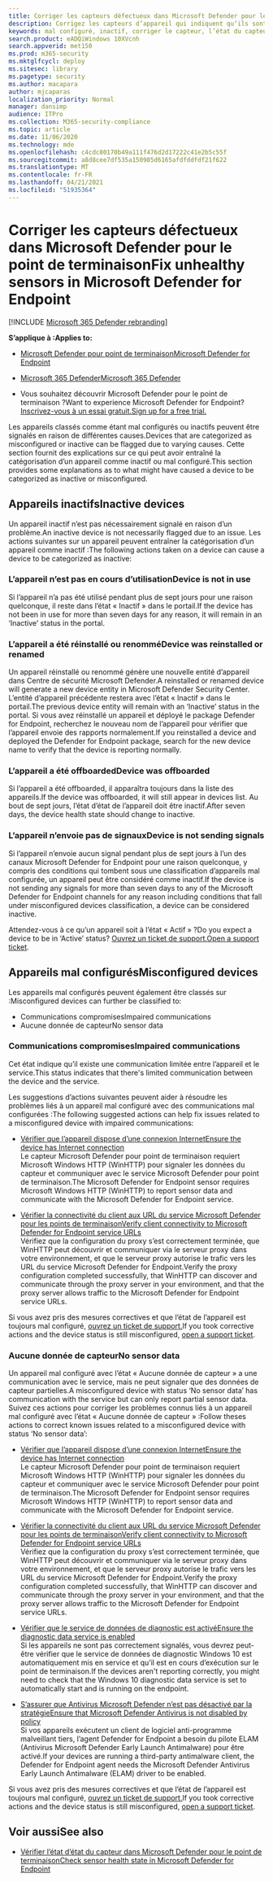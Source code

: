 ```yaml
---
title: Corriger les capteurs défectueux dans Microsoft Defender pour le point de terminaison
description: Corrigez les capteurs d’appareil qui indiquent qu’ils sont mal configurés ou inactifs afin que le service reçoie les données de l’appareil.
keywords: mal configuré, inactif, corriger le capteur, l’état du capteur, aucune donnée de capteur, données du capteur, communications altérées, communication
search.product: eADQiWindows 10XVcnh
search.appverid: met150
ms.prod: m365-security
ms.mktglfcycl: deploy
ms.sitesec: library
ms.pagetype: security
ms.author: macapara
author: mjcaparas
localization_priority: Normal
manager: dansimp
audience: ITPro
ms.collection: M365-security-compliance
ms.topic: article
ms.date: 11/06/2020
ms.technology: mde
ms.openlocfilehash: c4cdc80170b49a111f476d2d17222c41e2b5c55f
ms.sourcegitcommit: a8d8cee7df535a150985d6165afdfddfdf21f622
ms.translationtype: MT
ms.contentlocale: fr-FR
ms.lasthandoff: 04/21/2021
ms.locfileid: "51935364"
---
```

# <a name="fix-unhealthy-sensors-in-microsoft-defender-for-endpoint"></a><span data-ttu-id="0e9b2-104">Corriger les capteurs défectueux dans Microsoft Defender pour le point de terminaison</span><span class="sxs-lookup"><span data-stu-id="0e9b2-104">Fix unhealthy sensors in Microsoft Defender for Endpoint</span></span>

[!INCLUDE [Microsoft 365 Defender rebranding](../../includes/microsoft-defender.md)]

<span data-ttu-id="0e9b2-105">**S’applique à :**</span><span class="sxs-lookup"><span data-stu-id="0e9b2-105">**Applies to:**</span></span>
- [<span data-ttu-id="0e9b2-106">Microsoft Defender pour point de terminaison</span><span class="sxs-lookup"><span data-stu-id="0e9b2-106">Microsoft Defender for Endpoint</span></span>](https://go.microsoft.com/fwlink/?linkid=2154037)
- [<span data-ttu-id="0e9b2-107">Microsoft 365 Defender</span><span class="sxs-lookup"><span data-stu-id="0e9b2-107">Microsoft 365 Defender</span></span>](https://go.microsoft.com/fwlink/?linkid=2118804)

- <span data-ttu-id="0e9b2-108">Vous souhaitez découvrir Microsoft Defender pour le point de terminaison ?</span><span class="sxs-lookup"><span data-stu-id="0e9b2-108">Want to experience Microsoft Defender for Endpoint?</span></span> [<span data-ttu-id="0e9b2-109">Inscrivez-vous à un essai gratuit.</span><span class="sxs-lookup"><span data-stu-id="0e9b2-109">Sign up for a free trial.</span></span>](https://www.microsoft.com/microsoft-365/windows/microsoft-defender-atp?ocid=docs-wdatp-fixsensor-abovefoldlink)

<span data-ttu-id="0e9b2-110">Les appareils classés comme étant mal configurés ou inactifs peuvent être signalés en raison de différentes causes.</span><span class="sxs-lookup"><span data-stu-id="0e9b2-110">Devices that are categorized as misconfigured or inactive can be flagged due to varying causes.</span></span> <span data-ttu-id="0e9b2-111">Cette section fournit des explications sur ce qui peut avoir entraîné la catégorisation d’un appareil comme inactif ou mal configuré.</span><span class="sxs-lookup"><span data-stu-id="0e9b2-111">This section provides some explanations as to what might have caused a device to be categorized as inactive or misconfigured.</span></span>

## <a name="inactive-devices"></a><span data-ttu-id="0e9b2-112">Appareils inactifs</span><span class="sxs-lookup"><span data-stu-id="0e9b2-112">Inactive devices</span></span>

<span data-ttu-id="0e9b2-113">Un appareil inactif n’est pas nécessairement signalé en raison d’un problème.</span><span class="sxs-lookup"><span data-stu-id="0e9b2-113">An inactive device is not necessarily flagged due to an issue.</span></span> <span data-ttu-id="0e9b2-114">Les actions suivantes sur un appareil peuvent entraîner la catégorisation d’un appareil comme inactif :</span><span class="sxs-lookup"><span data-stu-id="0e9b2-114">The following actions taken on a device can cause a device to be categorized as inactive:</span></span>

### <a name="device-is-not-in-use"></a><span data-ttu-id="0e9b2-115">L’appareil n’est pas en cours d’utilisation</span><span class="sxs-lookup"><span data-stu-id="0e9b2-115">Device is not in use</span></span>

<span data-ttu-id="0e9b2-116">Si l’appareil n’a pas été utilisé pendant plus de sept jours pour une raison quelconque, il reste dans l’état « Inactif » dans le portail.</span><span class="sxs-lookup"><span data-stu-id="0e9b2-116">If the device has not been in use for more than seven days for any reason, it will remain in an ‘Inactive’ status in the portal.</span></span>

### <a name="device-was-reinstalled-or-renamed"></a><span data-ttu-id="0e9b2-117">L’appareil a été réinstallé ou renommé</span><span class="sxs-lookup"><span data-stu-id="0e9b2-117">Device was reinstalled or renamed</span></span>
<span data-ttu-id="0e9b2-118">Un appareil réinstallé ou renommé génère une nouvelle entité d’appareil dans Centre de sécurité Microsoft Defender.</span><span class="sxs-lookup"><span data-stu-id="0e9b2-118">A reinstalled or renamed device will generate a new device entity in Microsoft Defender Security Center.</span></span> <span data-ttu-id="0e9b2-119">L’entité d’appareil précédente restera avec l’état « Inactif » dans le portail.</span><span class="sxs-lookup"><span data-stu-id="0e9b2-119">The previous device entity will remain with an ‘Inactive’ status in the portal.</span></span> <span data-ttu-id="0e9b2-120">Si vous avez réinstallé un appareil et déployé le package Defender for Endpoint, recherchez le nouveau nom de l’appareil pour vérifier que l’appareil envoie des rapports normalement.</span><span class="sxs-lookup"><span data-stu-id="0e9b2-120">If you reinstalled a device and deployed the Defender for Endpoint package, search for the new device name to verify that the device is reporting normally.</span></span>

### <a name="device-was-offboarded"></a><span data-ttu-id="0e9b2-121">L’appareil a été offboarded</span><span class="sxs-lookup"><span data-stu-id="0e9b2-121">Device was offboarded</span></span>
<span data-ttu-id="0e9b2-122">Si l’appareil a été offboarded, il apparaîtra toujours dans la liste des appareils.</span><span class="sxs-lookup"><span data-stu-id="0e9b2-122">If the device was offboarded, it will still appear in devices list.</span></span> <span data-ttu-id="0e9b2-123">Au bout de sept jours, l’état d’état de l’appareil doit être inactif.</span><span class="sxs-lookup"><span data-stu-id="0e9b2-123">After seven days, the device health state should change to inactive.</span></span>

### <a name="device-is-not-sending-signals"></a><span data-ttu-id="0e9b2-124">L’appareil n’envoie pas de signaux</span><span class="sxs-lookup"><span data-stu-id="0e9b2-124">Device is not sending signals</span></span>
<span data-ttu-id="0e9b2-125">Si l’appareil n’envoie aucun signal pendant plus de sept jours à l’un des canaux Microsoft Defender for Endpoint pour une raison quelconque, y compris des conditions qui tombent sous une classification d’appareils mal configurée, un appareil peut être considéré comme inactif.</span><span class="sxs-lookup"><span data-stu-id="0e9b2-125">If the device is not sending any signals for more than seven days to any of the Microsoft Defender for Endpoint channels for any reason including conditions that fall under misconfigured devices classification, a device can be considered inactive.</span></span> 

<span data-ttu-id="0e9b2-126">Attendez-vous à ce qu’un appareil soit à l’état « Actif » ?</span><span class="sxs-lookup"><span data-stu-id="0e9b2-126">Do you expect a device to be in ‘Active’ status?</span></span> <span data-ttu-id="0e9b2-127">[Ouvrez un ticket de support.](https://support.microsoft.com/getsupport?wf=0&tenant=ClassicCommercial&oaspworkflow=start_1.0.0.0&locale=en-us&supportregion=en-us&pesid=16055&ccsid=636206786382823561)</span><span class="sxs-lookup"><span data-stu-id="0e9b2-127">[Open a support ticket](https://support.microsoft.com/getsupport?wf=0&tenant=ClassicCommercial&oaspworkflow=start_1.0.0.0&locale=en-us&supportregion=en-us&pesid=16055&ccsid=636206786382823561).</span></span>

## <a name="misconfigured-devices"></a><span data-ttu-id="0e9b2-128">Appareils mal configurés</span><span class="sxs-lookup"><span data-stu-id="0e9b2-128">Misconfigured devices</span></span>
<span data-ttu-id="0e9b2-129">Les appareils mal configurés peuvent également être classés sur :</span><span class="sxs-lookup"><span data-stu-id="0e9b2-129">Misconfigured devices can further be classified to:</span></span>
- <span data-ttu-id="0e9b2-130">Communications compromises</span><span class="sxs-lookup"><span data-stu-id="0e9b2-130">Impaired communications</span></span>
- <span data-ttu-id="0e9b2-131">Aucune donnée de capteur</span><span class="sxs-lookup"><span data-stu-id="0e9b2-131">No sensor data</span></span>

### <a name="impaired-communications"></a><span data-ttu-id="0e9b2-132">Communications compromises</span><span class="sxs-lookup"><span data-stu-id="0e9b2-132">Impaired communications</span></span>
<span data-ttu-id="0e9b2-133">Cet état indique qu’il existe une communication limitée entre l’appareil et le service.</span><span class="sxs-lookup"><span data-stu-id="0e9b2-133">This status indicates that there's limited communication between the device and the service.</span></span>

<span data-ttu-id="0e9b2-134">Les suggestions d’actions suivantes peuvent aider à résoudre les problèmes liés à un appareil mal configuré avec des communications mal configurées :</span><span class="sxs-lookup"><span data-stu-id="0e9b2-134">The following suggested actions can help fix issues related to a misconfigured device with impaired communications:</span></span>

- [<span data-ttu-id="0e9b2-135">Vérifier que l’appareil dispose d’une connexion Internet</span><span class="sxs-lookup"><span data-stu-id="0e9b2-135">Ensure the device has Internet connection</span></span>](troubleshoot-onboarding.md#troubleshoot-onboarding-issues-on-the-device)</br>
  <span data-ttu-id="0e9b2-136">Le capteur Microsoft Defender pour point de terminaison requiert Microsoft Windows HTTP (WinHTTP) pour signaler les données du capteur et communiquer avec le service Microsoft Defender pour point de terminaison.</span><span class="sxs-lookup"><span data-stu-id="0e9b2-136">The Microsoft Defender for Endpoint sensor requires Microsoft Windows HTTP (WinHTTP) to report sensor data and communicate with the Microsoft Defender for Endpoint service.</span></span>

- [<span data-ttu-id="0e9b2-137">Vérifier la connectivité du client aux URL du service Microsoft Defender pour les points de terminaison</span><span class="sxs-lookup"><span data-stu-id="0e9b2-137">Verify client connectivity to Microsoft Defender for Endpoint service URLs</span></span>](configure-proxy-internet.md#verify-client-connectivity-to-microsoft-defender-for-endpoint-service-urls)</br>
  <span data-ttu-id="0e9b2-138">Vérifiez que la configuration du proxy s’est correctement terminée, que WinHTTP peut découvrir et communiquer via le serveur proxy dans votre environnement, et que le serveur proxy autorise le trafic vers les URL du service Microsoft Defender for Endpoint.</span><span class="sxs-lookup"><span data-stu-id="0e9b2-138">Verify the proxy configuration completed successfully, that WinHTTP can discover and communicate through the proxy server in your environment, and that the proxy server allows traffic to the Microsoft Defender for Endpoint service URLs.</span></span>

<span data-ttu-id="0e9b2-139">Si vous avez pris des mesures correctives et que l’état de l’appareil est toujours mal configuré, [ouvrez un ticket de support.](https://go.microsoft.com/fwlink/?LinkID=761093&clcid=0x409)</span><span class="sxs-lookup"><span data-stu-id="0e9b2-139">If you took corrective actions and the device status is still misconfigured, [open a support ticket](https://go.microsoft.com/fwlink/?LinkID=761093&clcid=0x409).</span></span>

### <a name="no-sensor-data"></a><span data-ttu-id="0e9b2-140">Aucune donnée de capteur</span><span class="sxs-lookup"><span data-stu-id="0e9b2-140">No sensor data</span></span>
<span data-ttu-id="0e9b2-141">Un appareil mal configuré avec l’état « Aucune donnée de capteur » a une communication avec le service, mais ne peut signaler que des données de capteur partielles.</span><span class="sxs-lookup"><span data-stu-id="0e9b2-141">A misconfigured device with status ‘No sensor data’ has communication with the service but can only report partial sensor data.</span></span>
<span data-ttu-id="0e9b2-142">Suivez ces actions pour corriger les problèmes connus liés à un appareil mal configuré avec l’état « Aucune donnée de capteur » :</span><span class="sxs-lookup"><span data-stu-id="0e9b2-142">Follow theses actions to correct known issues related to a misconfigured device with status ‘No sensor data’:</span></span>

- [<span data-ttu-id="0e9b2-143">Vérifier que l’appareil dispose d’une connexion Internet</span><span class="sxs-lookup"><span data-stu-id="0e9b2-143">Ensure the device has Internet connection</span></span>](troubleshoot-onboarding.md#troubleshoot-onboarding-issues-on-the-device)</br>
  <span data-ttu-id="0e9b2-144">Le capteur Microsoft Defender pour point de terminaison requiert Microsoft Windows HTTP (WinHTTP) pour signaler les données du capteur et communiquer avec le service Microsoft Defender pour point de terminaison.</span><span class="sxs-lookup"><span data-stu-id="0e9b2-144">The Microsoft Defender for Endpoint sensor requires Microsoft Windows HTTP (WinHTTP) to report sensor data and communicate with the Microsoft Defender for Endpoint service.</span></span>

- [<span data-ttu-id="0e9b2-145">Vérifier la connectivité du client aux URL du service Microsoft Defender pour les points de terminaison</span><span class="sxs-lookup"><span data-stu-id="0e9b2-145">Verify client connectivity to Microsoft Defender for Endpoint service URLs</span></span>](configure-proxy-internet.md#verify-client-connectivity-to-microsoft-defender-for-endpoint-service-urls)</br>
  <span data-ttu-id="0e9b2-146">Vérifiez que la configuration du proxy s’est correctement terminée, que WinHTTP peut découvrir et communiquer via le serveur proxy dans votre environnement, et que le serveur proxy autorise le trafic vers les URL du service Microsoft Defender for Endpoint.</span><span class="sxs-lookup"><span data-stu-id="0e9b2-146">Verify the proxy configuration completed successfully, that WinHTTP can discover and communicate through the proxy server in your environment, and that the proxy server allows traffic to the Microsoft Defender for Endpoint service URLs.</span></span>

- [<span data-ttu-id="0e9b2-147">Vérifier que le service de données de diagnostic est activé</span><span class="sxs-lookup"><span data-stu-id="0e9b2-147">Ensure the diagnostic data service is enabled</span></span>](troubleshoot-onboarding.md#ensure-the-diagnostics-service-is-enabled)</br>
<span data-ttu-id="0e9b2-148">Si les appareils ne sont pas correctement signalés, vous devrez peut-être vérifier que le service de données de diagnostic Windows 10 est automatiquement mis en service et qu’il est en cours d’exécution sur le point de terminaison.</span><span class="sxs-lookup"><span data-stu-id="0e9b2-148">If the devices aren't reporting correctly, you might need to check that the Windows 10 diagnostic data service is set to automatically start and is running on the endpoint.</span></span>

- [<span data-ttu-id="0e9b2-149">S’assurer que Antivirus Microsoft Defender n’est pas désactivé par la stratégie</span><span class="sxs-lookup"><span data-stu-id="0e9b2-149">Ensure that Microsoft Defender Antivirus is not disabled by policy</span></span>](troubleshoot-onboarding.md#ensure-that-microsoft-defender-antivirus-is-not-disabled-by-a-policy)</br>
<span data-ttu-id="0e9b2-150">Si vos appareils exécutent un client de logiciel anti-programme malveillant tiers, l’agent Defender for Endpoint a besoin du pilote ELAM (Antivirus Microsoft Defender Early Launch Antimalware) pour être activé.</span><span class="sxs-lookup"><span data-stu-id="0e9b2-150">If your devices are running a third-party antimalware client, the Defender for Endpoint agent needs the Microsoft Defender Antivirus Early Launch Antimalware (ELAM) driver to be enabled.</span></span>

<span data-ttu-id="0e9b2-151">Si vous avez pris des mesures correctives et que l’état de l’appareil est toujours mal configuré, [ouvrez un ticket de support.](https://go.microsoft.com/fwlink/?LinkID=761093&clcid=0x409)</span><span class="sxs-lookup"><span data-stu-id="0e9b2-151">If you took corrective actions and the device status is still misconfigured, [open a support ticket](https://go.microsoft.com/fwlink/?LinkID=761093&clcid=0x409).</span></span>

## <a name="see-also"></a><span data-ttu-id="0e9b2-152">Voir aussi</span><span class="sxs-lookup"><span data-stu-id="0e9b2-152">See also</span></span>
- [<span data-ttu-id="0e9b2-153">Vérifier l’état d’état du capteur dans Microsoft Defender pour le point de terminaison</span><span class="sxs-lookup"><span data-stu-id="0e9b2-153">Check sensor health state in Microsoft Defender for Endpoint</span></span>](check-sensor-status.md)

